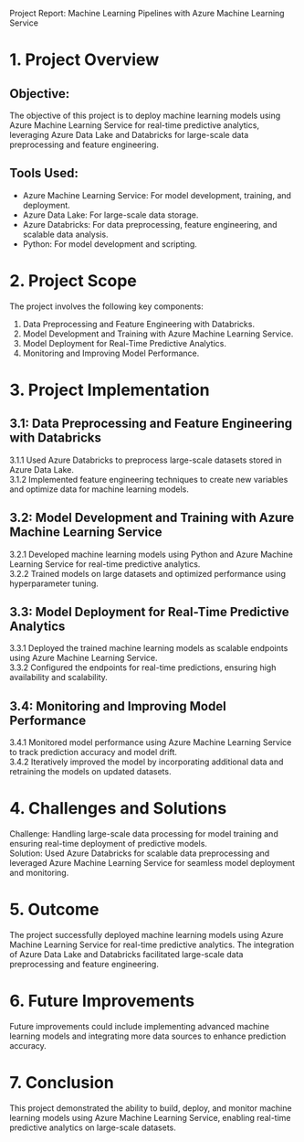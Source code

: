 Project Report: Machine Learning Pipelines with Azure Machine Learning Service

# 1. Project Overview
 
## Objective:
 
The objective of this project is to deploy machine learning models using Azure Machine Learning Service for real-time predictive analytics, leveraging Azure Data Lake and Databricks for large-scale data preprocessing and feature engineering.
 
## Tools Used:
 
- Azure Machine Learning Service: For model development, training, and deployment.  
 - Azure Data Lake: For large-scale data storage.  
 - Azure Databricks: For data preprocessing, feature engineering, and scalable data analysis.  
 - Python: For model development and scripting.
 
# 2. Project Scope
 
The project involves the following key components:  
 1. Data Preprocessing and Feature Engineering with Databricks.  
 2. Model Development and Training with Azure Machine Learning Service.  
 3. Model Deployment for Real-Time Predictive Analytics.  
 4. Monitoring and Improving Model Performance.
 
# 3. Project Implementation
 
## 3.1: Data Preprocessing and Feature Engineering with Databricks
 
3.1.1 Used Azure Databricks to preprocess large-scale datasets stored in Azure Data Lake.  
 3.1.2 Implemented feature engineering techniques to create new variables and optimize data for machine learning models.
 
## 3.2: Model Development and Training with Azure Machine Learning Service
 
3.2.1 Developed machine learning models using Python and Azure Machine Learning Service for real-time predictive analytics.  
 3.2.2 Trained models on large datasets and optimized performance using hyperparameter tuning.
 
## 3.3: Model Deployment for Real-Time Predictive Analytics
 
3.3.1 Deployed the trained machine learning models as scalable endpoints using Azure Machine Learning Service.  
 3.3.2 Configured the endpoints for real-time predictions, ensuring high availability and scalability.
 
## 3.4: Monitoring and Improving Model Performance
 
3.4.1 Monitored model performance using Azure Machine Learning Service to track prediction accuracy and model drift.  
 3.4.2 Iteratively improved the model by incorporating additional data and retraining the models on updated datasets.
 
# 4. Challenges and Solutions
 
Challenge: Handling large-scale data processing for model training and ensuring real-time deployment of predictive models.  
 Solution: Used Azure Databricks for scalable data preprocessing and leveraged Azure Machine Learning Service for seamless model deployment and monitoring.
 
# 5. Outcome
 
The project successfully deployed machine learning models using Azure Machine Learning Service for real-time predictive analytics. The integration of Azure Data Lake and Databricks facilitated large-scale data preprocessing and feature engineering.
 
# 6. Future Improvements
 
Future improvements could include implementing advanced machine learning models and integrating more data sources to enhance prediction accuracy.
 
# 7. Conclusion
 
This project demonstrated the ability to build, deploy, and monitor machine learning models using Azure Machine Learning Service, enabling real-time predictive analytics on large-scale datasets.